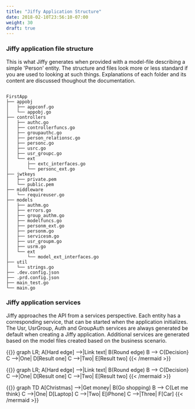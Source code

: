 ```yaml
---
title: "Jiffy Application Structure"
date: 2018-02-10T23:56:10-07:00
weight: 30
draft: true
---
```


### Jiffy application file structure

This is what Jiffy generates when provided with a model-file describing a simple 'Person' entity.  The structure and files look more or less standard if you are used to looking at such things.  Explanations of each folder and its content are discussed thoughout the documentation.

```code

FirstApp
├── appobj
│   ├── appconf.go
│   └── appobj.go
├── controllers
│   ├── authc.go
│   ├── controllerfuncs.go
│   ├── groupauthc.go
│   ├── person_relationsc.go
│   ├── personc.go
│   ├── usrc.go
│   ├── usr_groupc.go
│   └── ext
│       ├── extc_interfaces.go
│       └── personc_ext.go
├── jwtkeys
│   ├── private.pem
│   └── public.pem
├── middleware
│   └── requireuser.go
├── models
│   ├── authm.go
│   ├── errors.go
│   ├── group_authm.go
│   ├── modelfuncs.go
│   ├── personm_ext.go
│   ├── personm.go
│   ├── servicesm.go
│   ├── usr_groupm.go
│   ├── usrm.go
│   └── ext
│       └── model_ext_interfaces.go
├── util
│   └── strings.go
├── .dev.config.json
├── .prd.config.json
├── main_test.go
└── main.go

```

### Jiffy application services

Jiffy approaches the API from a services perspective.  Each entity has a corresponding service, that can be started when the application initializes.  The Usr, UsrGroup, Auth and GroupAuth services are always generated be default when creating a Jiffy application.  Additional services are generated based on the model files created based on the business scenario.




{{<mermaid align="left">}}
graph LR;
    A[Hard edge] -->|Link text| B(Round edge)
    B --> C{Decision}
    C -->|One| D[Result one]
    C -->|Two| E[Result two]
{{< /mermaid >}}
<br/>

{{<mermaid align="right">}}
graph LR;
    A[Hard edge] -->|Link text| B(Round edge)
    B --> C{Decision}
    C -->|One| D[Result one]
    C -->|Two| E[Result two]
{{< /mermaid >}}
<br/>

{{<mermaid align="center">}}
    graph TD
A[Christmas] -->|Get money| B(Go shopping)
B --> C{Let me think}
C -->|One| D[Laptop]
C -->|Two| E[iPhone]
C -->|Three| F[Car]
{{< /mermaid >}}
<br/>




